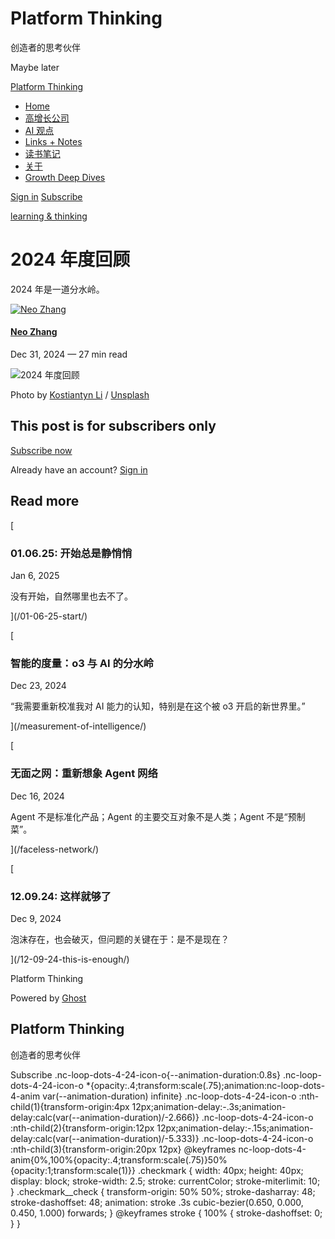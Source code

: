 # Platform Thinking

创造者的思考伙伴

Maybe later

[Platform Thinking](https://pt.plus)

-   [Home](https://pt.plus/)
-   [高增长公司](https://pt.plus/tag/company-deep-dives/)
-   [AI 观点](https://pt.plus/tag/ai/)
-   [Links + Notes](https://pt.plus/tag/linknotes/)
-   [读书笔记](https://pt.plus/tag/book-notes/)
-   [关于](https://pt.plus/about/)
-   [Growth Deep Dives](https://growthdeepdives.substack.com/)

[Sign in](#/portal/signin) [Subscribe](#/portal/signup)

[learning & thinking](https://pt.plus/tag/learning-thinking/)

# 2024 年度回顾

2024 年是一道分水岭。

[![Neo Zhang](/content/images/size/w160/2020/04/D344E6A8-1619-4844-AEB6-0A8372783328_1_201_a.jpeg)](/author/neozhang/)

#### [Neo Zhang](/author/neozhang/)

Dec 31, 2024 — 27 min read

![2024 年度回顾](https://images.unsplash.com/photo-1635495673385-44de3565203c?crop=entropy&cs=tinysrgb&fit=max&fm=jpg&ixid=M3wxMTc3M3wwfDF8c2VhcmNofDE4fHxhbm51YWx8ZW58MHx8fHwxNzM1NTMxNDQ1fDA&ixlib=rb-4.0.3&q=80&w=1200)

Photo by [Kostiantyn Li](https://unsplash.com/@leekos?utm_source=ghost&utm_medium=referral&utm_campaign=api-credit) / [Unsplash](https://unsplash.com/?utm_source=ghost&utm_medium=referral&utm_campaign=api-credit)

## This post is for subscribers only

[Subscribe now](#/portal/signup)

Already have an account? [Sign in](#/portal/signin)

## Read more

[

### 01.06.25: 开始总是静悄悄

Jan 6, 2025

没有开始，自然哪里也去不了。



](/01-06-25-start/)

[

### 智能的度量：o3 与 AI 的分水岭

Dec 23, 2024

“我需要重新校准我对 AI 能力的认知，特别是在这个被 o3 开启的新世界里。”



](/measurement-of-intelligence/)

[

### 无面之网：重新想象 Agent 网络

Dec 16, 2024

Agent 不是标准化产品；Agent 的主要交互对象不是人类；Agent 不是“预制菜”。



](/faceless-network/)

[

### 12.09.24: 这样就够了

Dec 9, 2024

泡沫存在，也会破灭，但问题的关键在于：是不是现在？



](/12-09-24-this-is-enough/)

Platform Thinking

Powered by [Ghost](https://ghost.org/)

## Platform Thinking

创造者的思考伙伴

 Subscribe .nc-loop-dots-4-24-icon-o{--animation-duration:0.8s} .nc-loop-dots-4-24-icon-o \*{opacity:.4;transform:scale(.75);animation:nc-loop-dots-4-anim var(--animation-duration) infinite} .nc-loop-dots-4-24-icon-o :nth-child(1){transform-origin:4px 12px;animation-delay:-.3s;animation-delay:calc(var(--animation-duration)/-2.666)} .nc-loop-dots-4-24-icon-o :nth-child(2){transform-origin:12px 12px;animation-delay:-.15s;animation-delay:calc(var(--animation-duration)/-5.333)} .nc-loop-dots-4-24-icon-o :nth-child(3){transform-origin:20px 12px} @keyframes nc-loop-dots-4-anim{0%,100%{opacity:.4;transform:scale(.75)}50%{opacity:1;transform:scale(1)}} .checkmark { width: 40px; height: 40px; display: block; stroke-width: 2.5; stroke: currentColor; stroke-miterlimit: 10; } .checkmark\_\_check { transform-origin: 50% 50%; stroke-dasharray: 48; stroke-dashoffset: 48; animation: stroke .3s cubic-bezier(0.650, 0.000, 0.450, 1.000) forwards; } @keyframes stroke { 100% { stroke-dashoffset: 0; } }